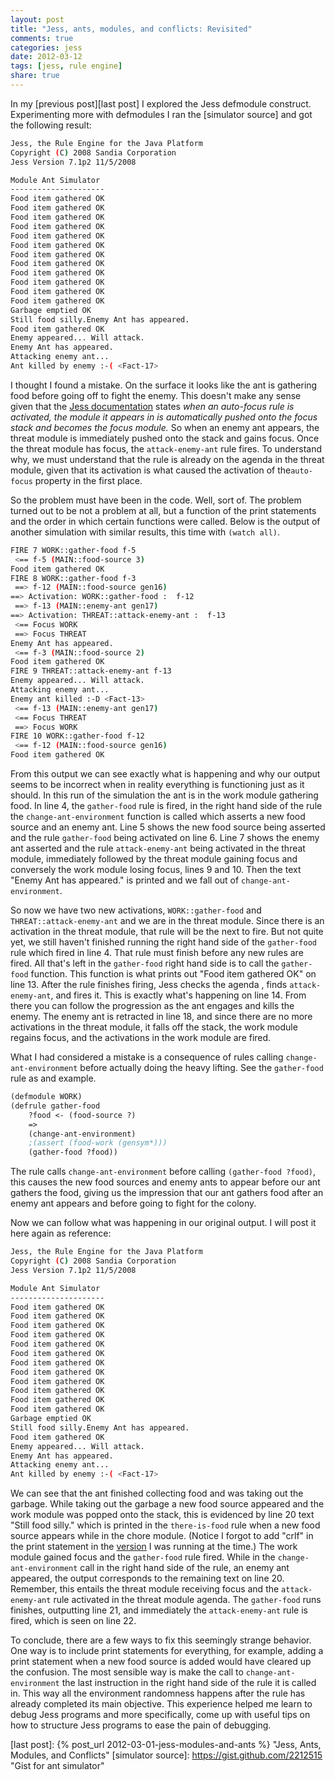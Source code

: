 ```yaml
---
layout: post
title: "Jess, ants, modules, and conflicts: Revisited"
comments: true
categories: jess
date: 2012-03-12
tags: [jess, rule engine]
share: true
---
```


In my [previous post][last post] I explored the Jess defmodule construct. Experimenting more with defmodules I ran the [simulator source] and got the following result:

~~~ bash
Jess, the Rule Engine for the Java Platform
Copyright (C) 2008 Sandia Corporation
Jess Version 7.1p2 11/5/2008

Module Ant Simulator
---------------------
Food item gathered OK
Food item gathered OK
Food item gathered OK
Food item gathered OK
Food item gathered OK
Food item gathered OK
Food item gathered OK
Food item gathered OK
Food item gathered OK
Food item gathered OK
Food item gathered OK
Food item gathered OK
Garbage emptied OK
Still food silly.Enemy Ant has appeared.
Food item gathered OK
Enemy appeared... Will attack.
Enemy Ant has appeared.
Attacking enemy ant...
Ant killed by enemy :-( <Fact-17>
~~~

I thought I found a mistake. On the surface it looks like the ant is gathering food before going off to fight the enemy. This doesn't make any sense given that the [Jess documentation](http://www.jessrules.com/jess/docs/71/rules.html) states _when an auto-focus rule is activated, the module it appears in is automatically pushed onto the focus stack and becomes the focus module._ So when an enemy ant appears, the threat module is immediately pushed onto the stack and gains focus. Once the threat module has focus, the ```attack-enemy-ant``` rule fires. To understand why, we must understand that the rule is already on the agenda in the threat module, given that its activation is what caused the activation of the```auto-focus``` property in the first place.

<!-- more -->

So the problem must have been in the code. Well, sort of. The problem turned out to be not a problem at all, but a function of the print statements and the order in which certain functions were called. Below is the output of another simulation with similar results, this time with ```(watch all)```.

~~~ bash
FIRE 7 WORK::gather-food f-5
 <== f-5 (MAIN::food-source 3)
Food item gathered OK
FIRE 8 WORK::gather-food f-3
 ==> f-12 (MAIN::food-source gen16)
==> Activation: WORK::gather-food :  f-12
 ==> f-13 (MAIN::enemy-ant gen17)
==> Activation: THREAT::attack-enemy-ant :  f-13
 <== Focus WORK
 ==> Focus THREAT
Enemy Ant has appeared.
 <== f-3 (MAIN::food-source 2)
Food item gathered OK
FIRE 9 THREAT::attack-enemy-ant f-13
Enemy appeared... Will attack.
Attacking enemy ant...
Enemy ant killed :-D <Fact-13>
 <== f-13 (MAIN::enemy-ant gen17)
 <== Focus THREAT
 ==> Focus WORK
FIRE 10 WORK::gather-food f-12
 <== f-12 (MAIN::food-source gen16)
Food item gathered OK
~~~

From this output we can see exactly what is happening and why our output seems to be incorrect when in reality everything is functioning just as it should. In this run of the simulation the ant is in the work module gathering food. In line 4, the ```gather-food``` rule is fired, in the right hand side of the rule the ```change-ant-environment``` function is called which asserts a new food source and an enemy ant.
Line 5 shows the new food source being asserted and the rule ```gather-food``` being activated on line 6. Line 7 shows the enemy ant asserted and the rule ```attack-enemy-ant``` being activated in the threat module, immediately followed by the threat module gaining focus and conversely the work module losing focus, lines 9 and 10. Then the text "Enemy Ant has appeared." is printed and we fall out of ```change-ant-environment```.

So now we have two new activations, ```WORK::gather-food``` and ```THREAT::attack-enemy-ant``` and we are in the threat module. Since there is an activation in the threat module, that rule will be the next to fire. But not quite yet, we still haven't finished running the right hand side of the ```gather-food``` rule which fired in line 4. That rule must finish before any new rules are fired. All that's left in the ```gather-food``` right hand side is to call the ```gather-food``` function. This function is what prints out "Food item gathered OK" on line 13. After the rule finishes firing, Jess checks the agenda , finds ```attack-enemy-ant```, and fires it. This is exactly what's happening on line 14. From there you can follow the progression as the ant engages and kills the enemy. The enemy ant is retracted in line 18, and since there are no more activations in the threat module, it falls off the stack, the work module regains focus, and the activations in the work module are fired.

What I had considered a mistake is a consequence of rules calling ```change-ant-environment``` before actually doing the heavy lifting. See the ```gather-food``` rule as and example.

~~~ clojure
(defmodule WORK)
(defrule gather-food
    ?food <- (food-source ?)
    =>
    (change-ant-environment)
    ;(assert (food-work (gensym*)))
    (gather-food ?food))
~~~

The rule calls ```change-ant-environment``` before calling ```(gather-food ?food)```, this causes the new food sources and enemy ants to appear before our ant gathers the food, giving us the impression that our ant gathers food after an enemy ant appears and before going to fight for the colony.

Now we can follow what was happening in our original output. I will post it here again as reference:

~~~ bash
Jess, the Rule Engine for the Java Platform
Copyright (C) 2008 Sandia Corporation
Jess Version 7.1p2 11/5/2008

Module Ant Simulator
---------------------
Food item gathered OK
Food item gathered OK
Food item gathered OK
Food item gathered OK
Food item gathered OK
Food item gathered OK
Food item gathered OK
Food item gathered OK
Food item gathered OK
Food item gathered OK
Food item gathered OK
Food item gathered OK
Garbage emptied OK
Still food silly.Enemy Ant has appeared.
Food item gathered OK
Enemy appeared... Will attack.
Enemy Ant has appeared.
Attacking enemy ant...
Ant killed by enemy :-( <Fact-17>
~~~

We can see that the ant finished collecting food and was taking out the garbage. While taking out the garbage a new food source appeared and the work module was popped onto the stack, this is evidenced by line 20 text "Still food silly." which is printed in the ```there-is-food``` rule when a new food source appears while in the chore module. (Notice I forgot to add "crlf" in the print statement in the [version](https://gist.github.com/2212515/c3eb0638c72a4b6cc79a2b7553df77b7118674cb#file_there_is_food+rule) I was running at the time.)
The work module gained focus and the ```gather-food``` rule fired. While in the ```change-ant-environment``` call in the right hand side of the rule, an enemy ant appeared, the output corresponds to the remaining text on line 20. Remember, this entails the threat module receiving focus and the ```attack-enemy-ant``` rule activated in the threat module agenda. The ```gather-food``` runs finishes, outputting line 21, and immediately the ```attack-enemy-ant``` rule is fired, which is seen on line 22.

To conclude, there are a few ways to fix this seemingly strange behavior. One way is to include print statements for everything, for example, adding a print statement when a new food source is added would have cleared up the confusion. The most sensible way is make the call to ```change-ant-environment``` the last instruction in the right hand side of the rule it is called in. This way all the environment randomness happens after the rule has already completed its main objective. This experience helped me learn to debug Jess programs and more specifically, come up with useful tips on how to structure Jess programs to ease the pain of debugging.

[last post]: {% post_url 2012-03-01-jess-modules-and-ants %} "Jess, Ants, Modules, and Conflicts"
[simulator source]: https://gist.github.com/2212515 "Gist for ant simulator"
